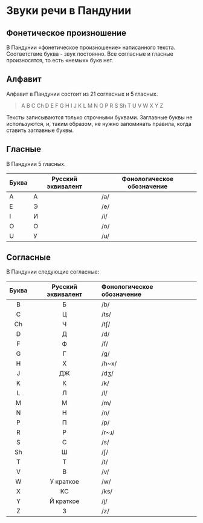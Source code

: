 # Звуки речи в Пандунии

## Фонетическое произношение

В Пандунии «фонетическое произношение» написанного текста. Соответствие буква - звук постоянно. Все согласные и гласные произносятся, то есть «немых» букв нет.


## Алфавит

Алфавит в Пандунии состоит из 21 согласных и 5 гласных. 

> A B C Ch D E F G H I J K L M N O P R S Sh T U V W X Y Z

Тексты записываются только строчными буквами. Заглавные буквы не используются, и, таким образом, не нужно запоминать правила, когда ставить заглавные буквы.



## Гласные

В Пандунии 5 гласных.

|Буква|Русский эквивалент|Фонологическое обозначение|
|----|-------|--------|
| A  | А     | /a/    |
| E  | Э     | /e/    |
| I  | И     | /i/    |
| O  | О     | /o/    |
| U  | У     | /u/    |


## Согласные

В Пандунии следующие согласные: 


| Буква    | Русский эквивалент | Фонологическое обозначение |
|:--------:|:----:|:---------------------|
| B        | Б    | /b/  |
| C        | Ц    | /ts/ |
| Ch       | Ч    | /tʃ/ |
| D        | Д    | /d/  |
| F        | Ф    | /f/  |
| G        | Г    | /g/  |
| H        | Х    | /h~x/  |
| J        | ДЖ   | /dʒ/ |
| K        | К    | /k/  |
| L        | Л    | /l/  |
| M        | М    | /m/  |
| N        | Н    | /n/  |
| P        | П    | /p/  |
| R        | Р    | /r~ɹ/ |
| S        | С    | /s/  |
| Sh       | Ш    | /ʃ/  |
| T        | Т    | /t/  |
| V        | В    | /v/  |
| W        | У краткое | /w/  |
| X        | КС   | /ks/ |
| Y        | Й краткое | /j/  |
| Z        | З | /z/  |

